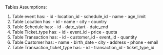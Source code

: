 Tables Assumptions:
  1. Table event has:
    - id
    - location_id
    - schedule_id
    - name
    - age_limit
  2. Table Location has:
    - id
    - name
    - city
    - country
  3. Table Schedule has:
    - id
    - date_start
    - date_end
  4. Table Ticket_type has:
    - id
    - event_id
    - price
    - quota
  5. Table Transaction has:
    - id
    - customer_id
    - event_id
    - quantity
  6. Table Customer has:
    - name
    - birth_date
    - city
    - address
    - phone
    - email
  7. Table Transaction_ticket_type has:
    - id
    - transaction_id
    - ticket_type_id
